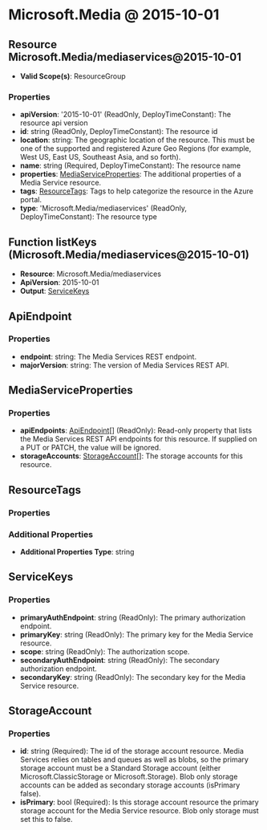 # Microsoft.Media @ 2015-10-01

## Resource Microsoft.Media/mediaservices@2015-10-01
* **Valid Scope(s)**: ResourceGroup
### Properties
* **apiVersion**: '2015-10-01' (ReadOnly, DeployTimeConstant): The resource api version
* **id**: string (ReadOnly, DeployTimeConstant): The resource id
* **location**: string: The geographic location of the resource. This must be one of the supported and registered Azure Geo Regions (for example, West US, East US, Southeast Asia, and so forth).
* **name**: string (Required, DeployTimeConstant): The resource name
* **properties**: [MediaServiceProperties](#mediaserviceproperties): The additional properties of a Media Service resource.
* **tags**: [ResourceTags](#resourcetags): Tags to help categorize the resource in the Azure portal.
* **type**: 'Microsoft.Media/mediaservices' (ReadOnly, DeployTimeConstant): The resource type

## Function listKeys (Microsoft.Media/mediaservices@2015-10-01)
* **Resource**: Microsoft.Media/mediaservices
* **ApiVersion**: 2015-10-01
* **Output**: [ServiceKeys](#servicekeys)

## ApiEndpoint
### Properties
* **endpoint**: string: The Media Services REST endpoint.
* **majorVersion**: string: The version of Media Services REST API.

## MediaServiceProperties
### Properties
* **apiEndpoints**: [ApiEndpoint](#apiendpoint)[] (ReadOnly): Read-only property that lists the Media Services REST API endpoints for this resource. If supplied on a PUT or PATCH, the value will be ignored.
* **storageAccounts**: [StorageAccount](#storageaccount)[]: The storage accounts for this resource.

## ResourceTags
### Properties
### Additional Properties
* **Additional Properties Type**: string

## ServiceKeys
### Properties
* **primaryAuthEndpoint**: string (ReadOnly): The primary authorization endpoint.
* **primaryKey**: string (ReadOnly): The primary key for the Media Service resource.
* **scope**: string (ReadOnly): The authorization scope.
* **secondaryAuthEndpoint**: string (ReadOnly): The secondary authorization endpoint.
* **secondaryKey**: string (ReadOnly): The secondary key for the Media Service resource.

## StorageAccount
### Properties
* **id**: string (Required): The id of the storage account resource. Media Services relies on tables and queues as well as blobs, so the primary storage account must be a Standard Storage account (either Microsoft.ClassicStorage or Microsoft.Storage). Blob only storage accounts can be added as secondary storage accounts (isPrimary false).
* **isPrimary**: bool (Required): Is this storage account resource the primary storage account for the Media Service resource. Blob only storage must set this to false.

